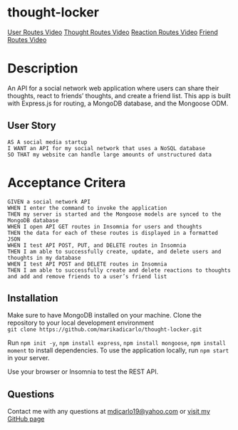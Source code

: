 # thought-locker

[User Routes Video](https://drive.google.com/file/d/1xuuFdSA7GUqMoVp6O-mUkbHwb5iB8bLU/view?usp=sharing)
[Thought Routes Video](https://drive.google.com/file/d/1yoqgXg1rSF1HzxQuQIZ9T-GRcMcIbyMR/view?usp=sharing)
[Reaction Routes Video](https://drive.google.com/file/d/1lYmP3SqXIUAf7epWt7EXsMf2AYzerocq/view?usp=sharing)
[Friend Routes Video]()

# Description
An API for a social network web application where users can share their thoughts, react to friends’ thoughts, and create a friend list. This app is built with Express.js for routing, a MongoDB database, and the Mongoose ODM.

## User Story
```
AS A social media startup
I WANT an API for my social network that uses a NoSQL database
SO THAT my website can handle large amounts of unstructured data
```

# Acceptance Critera
```
GIVEN a social network API
WHEN I enter the command to invoke the application
THEN my server is started and the Mongoose models are synced to the MongoDB database
WHEN I open API GET routes in Insomnia for users and thoughts
THEN the data for each of these routes is displayed in a formatted JSON
WHEN I test API POST, PUT, and DELETE routes in Insomnia
THEN I am able to successfully create, update, and delete users and thoughts in my database
WHEN I test API POST and DELETE routes in Insomnia
THEN I am able to successfully create and delete reactions to thoughts and add and remove friends to a user’s friend list
```

## Installation
Make sure to have MongoDB installed on your machine.
Clone the repository to your local development environment <br />
`git clone https://github.com/marikadicarlo/thought-locker.git`

Run `npm init -y`, `npm install express`, `npm install mongoose`, `npm install moment` to install dependencies. To use the application locally, run `npm start` in your server. 

Use your browser or Insomnia to test the REST API. 

## Questions
Contact me with any questions at <mdicarlo19@yahoo.com> or [visit my GitHub page](https://github.com/marikadicarlo)